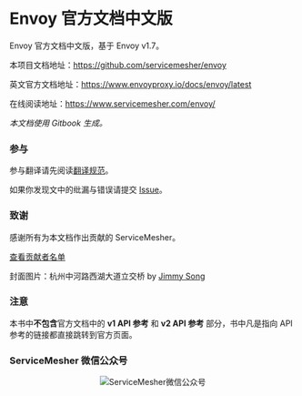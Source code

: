 # Envoy 官方文档中文版

Envoy 官方文档中文版，基于 Envoy v1.7。

本项目文档地址：https://github.com/servicemesher/envoy

英文官方文档地址：https://www.envoyproxy.io/docs/envoy/latest

在线阅读地址：<https://www.servicemesher.com/envoy/>

*本文档使用 Gitbook 生成。*

### 参与

参与翻译请先阅读[翻译规范](https://github.com/servicemesher/envoy/blob/master/CODE_OF_CONDUCT.md)。

如果你发现文中的纰漏与错误请提交 [Issue](https://github.com/servicemesher/envoy/issues/new)。

### 致谢

感谢所有为本文档作出贡献的 ServiceMesher。

[查看贡献者名单](https://github.com/servicemesher/envoy/graphs/contributors)

封面图片：杭州中河路西湖大道立交桥 by [Jimmy Song](https://github.com/rootsongjc)

### 注意

本书中**不包含**官方文档中的 **v1 API 参考** 和 **v2 API 参考** 部分，书中凡是指向 API 参考的链接都直接跳转到官方页面。

### ServiceMesher 微信公众号

<p align="center">
<img src="images/servicemesher-qrcode.jpg" alt="ServiceMesher微信公众号"/>
</p>